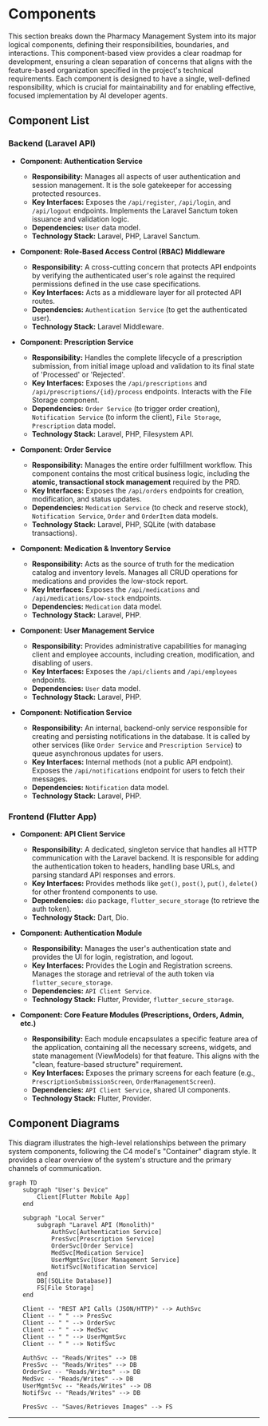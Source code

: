 # Components

This section breaks down the Pharmacy Management System into its major logical components, defining their responsibilities, boundaries, and interactions. This component-based view provides a clear roadmap for development, ensuring a clean separation of concerns that aligns with the feature-based organization specified in the project's technical requirements. Each component is designed to have a single, well-defined responsibility, which is crucial for maintainability and for enabling effective, focused implementation by AI developer agents.

## Component List

### Backend (Laravel API)

-   **Component: Authentication Service**
    -   **Responsibility:** Manages all aspects of user authentication and session management. It is the sole gatekeeper for accessing protected resources.
    -   **Key Interfaces:** Exposes the `/api/register`, `/api/login`, and `/api/logout` endpoints. Implements the Laravel Sanctum token issuance and validation logic.
    -   **Dependencies:** `User` data model.
    -   **Technology Stack:** Laravel, PHP, Laravel Sanctum.

-   **Component: Role-Based Access Control (RBAC) Middleware**
    -   **Responsibility:** A cross-cutting concern that protects API endpoints by verifying the authenticated user's role against the required permissions defined in the use case specifications.
    -   **Key Interfaces:** Acts as a middleware layer for all protected API routes.
    -   **Dependencies:** `Authentication Service` (to get the authenticated user).
    -   **Technology Stack:** Laravel Middleware.

-   **Component: Prescription Service**
    -   **Responsibility:** Handles the complete lifecycle of a prescription submission, from initial image upload and validation to its final state of 'Processed' or 'Rejected'.
    -   **Key Interfaces:** Exposes the `/api/prescriptions` and `/api/prescriptions/{id}/process` endpoints. Interacts with the File Storage component.
    -   **Dependencies:** `Order Service` (to trigger order creation), `Notification Service` (to inform the client), `File Storage`, `Prescription` data model.
    -   **Technology Stack:** Laravel, PHP, Filesystem API.

-   **Component: Order Service**
    -   **Responsibility:** Manages the entire order fulfillment workflow. This component contains the most critical business logic, including the **atomic, transactional stock management** required by the PRD.
    -   **Key Interfaces:** Exposes the `/api/orders` endpoints for creation, modification, and status updates.
    -   **Dependencies:** `Medication Service` (to check and reserve stock), `Notification Service`, `Order` and `OrderItem` data models.
    -   **Technology Stack:** Laravel, PHP, SQLite (with database transactions).

-   **Component: Medication & Inventory Service**
    -   **Responsibility:** Acts as the source of truth for the medication catalog and inventory levels. Manages all CRUD operations for medications and provides the low-stock report.
    -   **Key Interfaces:** Exposes the `/api/medications` and `/api/medications/low-stock` endpoints.
    -   **Dependencies:** `Medication` data model.
    -   **Technology Stack:** Laravel, PHP.

-   **Component: User Management Service**
    -   **Responsibility:** Provides administrative capabilities for managing client and employee accounts, including creation, modification, and disabling of users.
    -   **Key Interfaces:** Exposes the `/api/clients` and `/api/employees` endpoints.
    -   **Dependencies:** `User` data model.
    -   **Technology Stack:** Laravel, PHP.

-   **Component: Notification Service**
    -   **Responsibility:** An internal, backend-only service responsible for creating and persisting notifications in the database. It is called by other services (like `Order Service` and `Prescription Service`) to queue asynchronous updates for users.
    -   **Key Interfaces:** Internal methods (not a public API endpoint). Exposes the `/api/notifications` endpoint for users to fetch their messages.
    -   **Dependencies:** `Notification` data model.
    -   **Technology Stack:** Laravel, PHP.

### Frontend (Flutter App)

-   **Component: API Client Service**
    -   **Responsibility:** A dedicated, singleton service that handles all HTTP communication with the Laravel backend. It is responsible for adding the authentication token to headers, handling base URLs, and parsing standard API responses and errors.
    -   **Key Interfaces:** Provides methods like `get()`, `post()`, `put()`, `delete()` for other frontend components to use.
    -   **Dependencies:** `dio` package, `flutter_secure_storage` (to retrieve the auth token).
    -   **Technology Stack:** Dart, Dio.

-   **Component: Authentication Module**
    -   **Responsibility:** Manages the user's authentication state and provides the UI for login, registration, and logout.
    -   **Key Interfaces:** Provides the Login and Registration screens. Manages the storage and retrieval of the auth token via `flutter_secure_storage`.
    -   **Dependencies:** `API Client Service`.
    -   **Technology Stack:** Flutter, Provider, `flutter_secure_storage`.

-   **Component: Core Feature Modules (Prescriptions, Orders, Admin, etc.)**
    -   **Responsibility:** Each module encapsulates a specific feature area of the application, containing all the necessary screens, widgets, and state management (ViewModels) for that feature. This aligns with the "clean, feature-based structure" requirement.
    -   **Key Interfaces:** Exposes the primary screens for each feature (e.g., `PrescriptionSubmissionScreen`, `OrderManagementScreen`).
    -   **Dependencies:** `API Client Service`, shared UI components.
    -   **Technology Stack:** Flutter, Provider.

## Component Diagrams

This diagram illustrates the high-level relationships between the primary system components, following the C4 model's "Container" diagram style. It provides a clear overview of the system's structure and the primary channels of communication.

```mermaid
graph TD
    subgraph "User's Device"
        Client[Flutter Mobile App]
    end

    subgraph "Local Server"
        subgraph "Laravel API (Monolith)"
            AuthSvc[Authentication Service]
            PresSvc[Prescription Service]
            OrderSvc[Order Service]
            MedSvc[Medication Service]
            UserMgmtSvc[User Management Service]
            NotifSvc[Notification Service]
        end
        DB[(SQLite Database)]
        FS[File Storage]
    end

    Client -- "REST API Calls (JSON/HTTP)" --> AuthSvc
    Client -- " " --> PresSvc
    Client -- " " --> OrderSvc
    Client -- " " --> MedSvc
    Client -- " " --> UserMgmtSvc
    Client -- " " --> NotifSvc

    AuthSvc -- "Reads/Writes" --> DB
    PresSvc -- "Reads/Writes" --> DB
    OrderSvc -- "Reads/Writes" --> DB
    MedSvc -- "Reads/Writes" --> DB
    UserMgmtSvc -- "Reads/Writes" --> DB
    NotifSvc -- "Reads/Writes" --> DB

    PresSvc -- "Saves/Retrieves Images" --> FS
```

---
